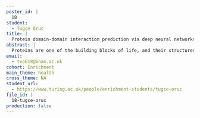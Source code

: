 ```yaml
---
poster_id: |
  18
student:
  - Tugce Oruc
title: |
  Protein domain-domain interaction prediction via deep neural networks
abstract: |
  Proteins are one of the building blocks of life, and their structures and functions maintain most of the cellular processes. Determination of protein structures is not only critical for understanding its working mechanism but also vital for protein engineering and drug design. Although many experimental approaches exist to reveal the structures of proteins, limitations of experimental methods led researches to develop computational approaches to determine structures. Implementation of machine learning algorithms provided great improvements in the protein structure prediction area for small and medium-sized proteins. On the other hand, for large proteins, determination of the structure of the overall protein complex remains a big challenge. One common approach for determination of large protein complexes is to determine the structures of protein subunits (i.e. domains) individually and arrange their positions and orientations correctly. For this purpose, we used convolutional neural networks to predict the distance potentials between the monomers of the target domain pairs. Successful distance potential predictions allowed us to generate correct interfaces between the domain pairs. This method will help to determine the structures of large, multi-domain protein complexes that can result in understanding their function better and lead to design successful experiments for protein engineering.
email:
  - txo618@bham.ac.uk
cohort: Enrichment
main_theme: health
cross_theme: NA
student_url:
  - https://www.turing.ac.uk/people/enrichment-students/tugce-oruc
file_id: |
  18-tugce-oruc
production: false
---
```

